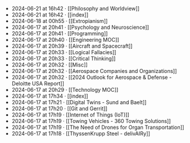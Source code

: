 - 2024-06-21 at 16h42 · [[Philosophy and Worldview]]
- 2024-06-21 at 16h42 · [[index]]
- 2024-06-18 at 00h55 · [[Extropianism]]
- 2024-06-17 at 20h41 · [[Psychology and Neuroscience]]
- 2024-06-17 at 20h41 · [[Programming]]
- 2024-06-17 at 20h40 · [[Engineering MOC]]
- 2024-06-17 at 20h39 · [[Aircraft and Spacecraft]]
- 2024-06-17 at 20h33 · [[Logical Fallacies]]
- 2024-06-17 at 20h33 · [[Critical Thinking]]
- 2024-06-17 at 20h32 · [[Misc]]
- 2024-06-17 at 20h32 · [[Aerospace Companies and Organizations]]
- 2024-06-17 at 20h32 · [[2024 Outlook for Aerospace & Defense - Deloitte USA Report]]
- 2024-06-17 at 20h29 · [[Technology MOC]]
- 2024-06-17 at 17h34 · [[index]]
- 2024-06-17 at 17h21 · [[Digital Twins - Sund and Baelt]]
- 2024-06-17 at 17h20 · [[Git and Gerrit]]
- 2024-06-17 at 17h19 · [[Internet of Things (IoT)]]
- 2024-06-17 at 17h19 · [[Towing Vehicles - 360 Towing Solutions]]
- 2024-06-17 at 17h19 · [[The Need of Drones for Organ Transportation]]
- 2024-06-17 at 17h18 · [[ThyssenKrupp Steel - delivAIRy]]
